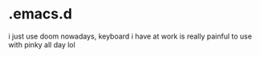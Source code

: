 # .emacs.d
i just use doom nowadays, keyboard i have at work is really painful to use with pinky all day lol
